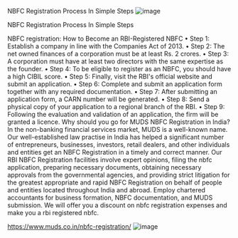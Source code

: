 NBFC Registration Process In Simple Steps
![image](https://user-images.githubusercontent.com/102798589/165140757-62c835c6-5bd5-42cf-8eaf-f263da8eac5a.png)

NBFC Registration Process In Simple Steps

NBFC registration: How to Become an RBI-Registered NBFC
•	Step 1: Establish a company in line with the Companies Act of 2013.
•	Step 2: The net owned finances of a corporation must be at least Rs. 2 crores.
•	Step 3: A corporation must have at least two directors with the same expertise as the founder.
•	Step 4: To be eligible to register as an NBFC, you should have a high CIBIL score.
•	Step 5: Finally, visit the RBI's official website and submit an application.
•	Step 6: Complete and submit an application form together with any required documentation.
•	Step 7: After submitting an application form, a CARN number will be generated.
•	Step 8: Send a physical copy of your application to a regional branch of the RBI.
•	Step 9: Following the evaluation and validation of an application, the firm will be granted a licence.
Why should you go for MUDS NBFC Registration in India?
In the non-banking financial services market, MUDS is a well-known name. Our well-established law practise in India has helped a significant number of entrepreneurs, businesses, investors, retail dealers, and other individuals and entities get an NBFC Registration in a timely and correct manner. Our RBI NBFC Registration facilities involve expert opinions, filing the nbfc application, preparing necessary documents, obtaining necessary approvals from the governmental agencies, and providing strict litigation for the greatest appropriate and rapid NBFC Registration on behalf of people and entities located throughout India and abroad. Employ chartered accountants for business formation, NBFC documentation, and MUDS submission. We will offer you a discount on nbfc registration expenses and make you a rbi registered nbfc.

https://www.muds.co.in/nbfc-registration/
![image](https://user-images.githubusercontent.com/102798589/165140795-410ca83d-dd94-4b7f-98ff-6f1e6934739d.png)
